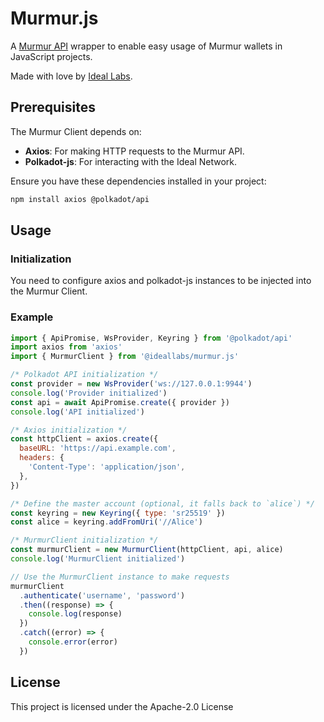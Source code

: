 # Murmur.js

A [Murmur API](https://github.com/ideal-lab5/murmur-api) wrapper to enable easy usage of Murmur wallets in JavaScript projects.

Made with love by [Ideal Labs](https://github.com/ideal-lab5).

## Prerequisites

The Murmur Client depends on:

- **Axios**: For making HTTP requests to the Murmur API.
- **Polkadot-js**: For interacting with the Ideal Network.

Ensure you have these dependencies installed in your project:

```sh
npm install axios @polkadot/api
```

## Usage

### Initialization

You need to configure axios and polkadot-js instances to be injected into the Murmur Client.

### Example

```javascript
import { ApiPromise, WsProvider, Keyring } from '@polkadot/api'
import axios from 'axios'
import { MurmurClient } from '@ideallabs/murmur.js'

/* Polkadot API initialization */
const provider = new WsProvider('ws://127.0.0.1:9944')
console.log('Provider initialized')
const api = await ApiPromise.create({ provider })
console.log('API initialized')

/* Axios initialization */
const httpClient = axios.create({
  baseURL: 'https://api.example.com',
  headers: {
    'Content-Type': 'application/json',
  },
})

/* Define the master account (optional, it falls back to `alice`) */
const keyring = new Keyring({ type: 'sr25519' })
const alice = keyring.addFromUri('//Alice')

/* MurmurClient initialization */
const murmurClient = new MurmurClient(httpClient, api, alice)
console.log('MurmurClient initialized')

// Use the MurmurClient instance to make requests
murmurClient
  .authenticate('username', 'password')
  .then((response) => {
    console.log(response)
  })
  .catch((error) => {
    console.error(error)
  })
```

## License

This project is licensed under the Apache-2.0 License
